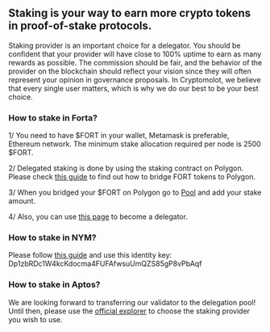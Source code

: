 ## Staking is your way to earn more crypto tokens in proof-of-stake protocols.

Staking provider is an important choice for a delegator. You should be confident that your provider will have close to 100% uptime to earn as many rewards as possible. The commission should be fair, and the behavior of the provider on the blockchain should reflect your vision since they will often represent your opinion in governance proposals. In Cryptomolot, we believe that every single user matters, which is why we do our best to be your best choice.

### How to stake in Forta?

1/ You need to have $FORT in your wallet, Metamask is preferable, Ethereum network. The minimum stake allocation required per node is 2500 $FORT.

2/ Delegated staking is done by using the staking contract on Polygon. Please check [this guide](https://docs.forta.network/en/latest/bridging-fort/) to find out how to bridge FORT tokens to Polygon.

3/ When you bridged your $FORT on Polygon go to [Pool](https://app.forta.network/nodePool/531/) and add your stake amount.
 
4/ Also, you can use [this page](https://app.forta.network/profile/0x39DE5332c53b89e011Cd0e565F090991Ed57C638/delegations) to become a delegator. 

### How to stake in NYM?

Please follow [this guide](https://blog.nymtech.net/bridging-staking-and-earning-nym-tokens-8f19f42f171e) and use this identity key: Dp1zbRDc1W4kcKdocma4FUFAfwsuUmQZS85gP8vPbAqf

### How to stake in Aptos?

We are looking forward to transferring our validator to the delegation pool! Until then, please use the [official explorer](https://explorer.aptoslabs.com/validators/delegation?network=mainnet) to choose the staking provider you wish to use.
